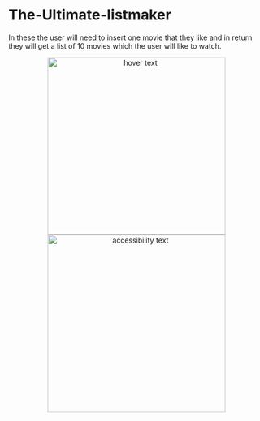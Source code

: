 # The-Ultimate-listmaker
In these the user will need to insert one movie that they like and in return they will get a list of 10 movies which the user will like to watch.


<p align="center">
  <img src="![Screenshot (62)](https://user-images.githubusercontent.com/66415331/108841507-e12e0f80-75fd-11eb-8f47-9b7f47e17809.png)
" width="350" title="hover text">
  <img src="![Screenshot (62)](https://user-images.githubusercontent.com/66415331/108841507-e12e0f80-75fd-11eb-8f47-9b7f47e17809.png)
" width="350" alt="accessibility text">
</p>
